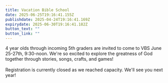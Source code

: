 ```yaml
---
title: Vacation Bible School
date: 2025-06-25T19:16:41.155Z
publishdate: 2025-04-24T19:16:41.169Z
expirydate: 2025-06-30T19:16:41.182Z
button_text: ""
button_link: ""
---
```

4﻿ year olds through incoming 5th graders are invited to come to VBS June 25-27th, 9:30-noon. We're so excited to explore the greatness of God together through stories, songs, crafts, and games!\
\
R﻿egistration is currently closed as we reached capacity. We'll see you next year!